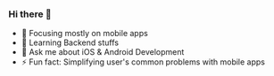 ### Hi there 👋

- 🔭 Focusing mostly on mobile apps
- 🌱 Learning Backend stuffs
- 💬 Ask me about iOS & Android Development
- ⚡ Fun fact: Simplifying user's common problems with mobile apps

